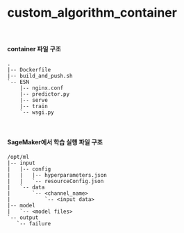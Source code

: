 # custom_algorithm_container

<br>

#### container 파일 구조

```
.
|-- Dockerfile
|-- build_and_push.sh
`-- ESN
    |-- nginx.conf
    |-- predictor.py
    |-- serve
    |-- train
    `-- wsgi.py
 ```
 
 <br>
 
#### SageMaker에서 학습 실행 파일 구조
 
 ```
 /opt/ml
|-- input
|   |-- config
|   |   |-- hyperparameters.json
|   |   `-- resourceConfig.json
|   `-- data
|       `-- <channel_name>
|           `-- <input data>
|-- model
|   `-- <model files>
`-- output
    `-- failure
 
 
 ```
